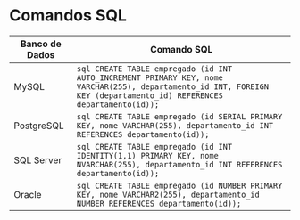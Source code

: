 # Comandos SQL

| Banco de Dados | Comando SQL                                         |
| -------------- | -------------------------------------------------- |
| MySQL          | ```sql CREATE TABLE empregado (id INT AUTO_INCREMENT PRIMARY KEY, nome VARCHAR(255), departamento_id INT, FOREIGN KEY (departamento_id) REFERENCES departamento(id)); ``` |
| PostgreSQL     | ```sql CREATE TABLE empregado (id SERIAL PRIMARY KEY, nome VARCHAR(255), departamento_id INT REFERENCES departamento(id)); ``` |
| SQL Server     | ```sql CREATE TABLE empregado (id INT IDENTITY(1,1) PRIMARY KEY, nome NVARCHAR(255), departamento_id INT REFERENCES departamento(id)); ``` |
| Oracle         | ```sql CREATE TABLE empregado (id NUMBER PRIMARY KEY, nome VARCHAR2(255), departamento_id NUMBER REFERENCES departamento(id)); ``` |
